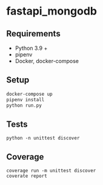 # fastapi_mongodb

## Requirements

- Python 3.9 +
- pipenv
- Docker, docker-compose

## Setup
```sh
docker-compose up
pipenv install
python run.py
```

## Tests
```
python -n unittest discover
```
## Coverage
```
coverage run -m unittest discover
coverate report
```
